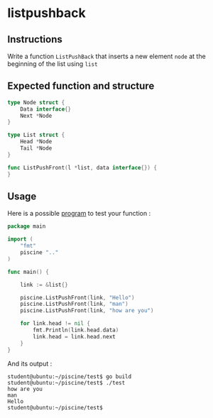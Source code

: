 # listpushback

## Instructions

Write a function `ListPushBack` that inserts a new element `node` at the beginning of the list using `list`

## Expected function and structure

```go
type Node struct {
	Data interface{}
	Next *Node
}

type List struct {
	Head *Node
	Tail *Node
}

func ListPushFront(l *list, data interface{}) {
}
```

## Usage

Here is a possible [program](TODO-LINK) to test your function :

```go
package main

import (
	"fmt"
	piscine ".."
)

func main() {

	link := &list{}

	piscine.ListPushFront(link, "Hello")
	piscine.ListPushFront(link, "man")
	piscine.ListPushFront(link, "how are you")

	for link.head != nil {
		fmt.Println(link.head.data)
		link.head = link.head.next
	}
}
```

And its output :

```console
student@ubuntu:~/piscine/test$ go build
student@ubuntu:~/piscine/test$ ./test
how are you
man
Hello
student@ubuntu:~/piscine/test$
```
